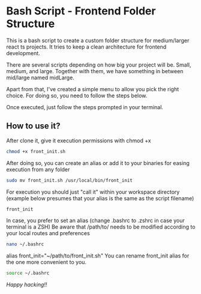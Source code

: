 # Bash Script - Frontend Folder Structure

This is a bash script to create a custom folder structure for medium/larger react ts projects. It tries to keep a clean architecture for frontend development.

There are several scripts depending on how big your project will be. Small, medium, and large. Together with them, we have something in between mid/large named midLarge.

Apart from that, I've created a simple menu to allow you pick the right choice. For doing so, you need to follow the steps below.

Once executed, just follow the steps prompted in your terminal.

## How to use it?

After clone it, give it execution permissions with chmod +x

```sh
chmod +x front_init.sh
```

After doing so, you can create an alias or add it to your binaries for easing execution from any folder

```sh
sudo mv front_init.sh /usr/local/bin/front_init
```

For execution you should just "call it" within your workspace directory (example below presumes that your alias is the same as the script filename)

```sh
front_init
```

In case, you prefer to set an alias (change .bashrc to .zshrc in case your terminal is a ZSH) Be aware that /path/to/ needs to be modified according to your local routes and preferences

```sh
nano ~/.bashrc
```

alias front_init="~/path/to/front_init.sh"
You can rename front_init alias for the one more convenient to you.

```sh
source ~/.bashrc
```

*Happy hacking!!*

